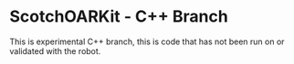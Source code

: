 # ScotchOARKit - C++ Branch

This is experimental C++ branch, this is code that has not been run on or validated with the robot.
